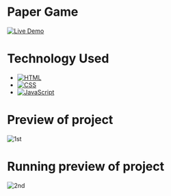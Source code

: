 # Paper Game

[![Live Demo](https://img.shields.io/badge/Live_Demo-Click_Here-brightgreen)](https://harshsfd.github.io/Paper-Game/)

# Technology Used

* [![HTML](https://img.shields.io/badge/HTML-5-orange)](https://developer.mozilla.org/en-US/docs/Web/HTML)
* [![CSS](https://img.shields.io/badge/CSS-3-blue)](https://developer.mozilla.org/en-US/docs/web/CSS)
* [![JavaScript](https://img.shields.io/badge/JavaScript-ES6-yellow)](https://developer.mozilla.org/en-US/docs/Web/JavaScript)

# Preview of project

![1st](https://github.com/Harshsfd/Paper-Game/assets/89222581/d2986310-5c08-455a-a530-67c3a1b82143)  

# Running preview of project

![2nd](https://github.com/Harshsfd/Paper-Game/assets/89222581/3cf5ac57-7742-4184-a607-ad1ec09e5e29)
